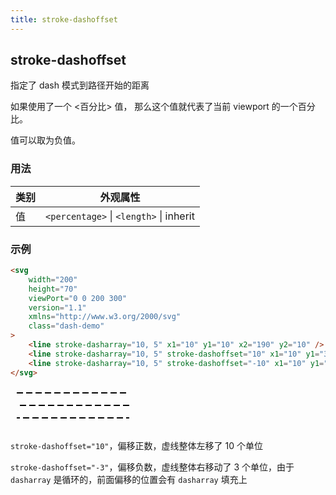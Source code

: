 ```yaml
---
title: stroke-dashoffset
---
```


## stroke-dashoffset

指定了 dash 模式到路径开始的距离

如果使用了一个 <百分比> 值， 那么这个值就代表了当前 viewport 的一个百分比。

值可以取为负值。

### 用法

| 类别 | 外观属性                                |
| ---- | --------------------------------------- |
| 值   | `<percentage>` \| `<length>` \| inherit |

### 示例

```html
<svg
    width="200"
    height="70"
    viewPort="0 0 200 300"
    version="1.1"
    xmlns="http://www.w3.org/2000/svg"
    class="dash-demo"
>
    <line stroke-dasharray="10, 5" x1="10" y1="10" x2="190" y2="10" />
    <line stroke-dasharray="10, 5" stroke-dashoffset="10" x1="10" y1="30" x2="190" y2="30" />
    <line stroke-dasharray="10, 5" stroke-dashoffset="-10" x1="10" y1="50" x2="190" y2="50" />
</svg>
```

<div class="demo">
    <svg width="200" height="70" viewPort="0 0 200 300" version="1.1" xmlns="http://www.w3.org/2000/svg" class="dash-demo">
        <line stroke-dasharray="10, 5" x1="10" y1="10" x2="190" y2="10" />
        <line stroke-dasharray="10, 5" stroke-dashoffset="10" x1="10" y1="30" x2="190" y2="30" />
        <line stroke-dasharray="10, 5" stroke-dashoffset="-10" x1="10" y1="50" x2="190" y2="50" />
    </svg>
</div>

`stroke-dashoffset="10"`，偏移正数，虚线整体左移了 10 个单位

`stroke-dashoffset="-3"`，偏移负数，虚线整体右移动了 3 个单位，由于 `dasharray` 是循环的，前面偏移的位置会有 `dasharray` 填充上

<style>
.dash-demo line{
    stroke: black;
    stroke-width: 2;
}
</style>
